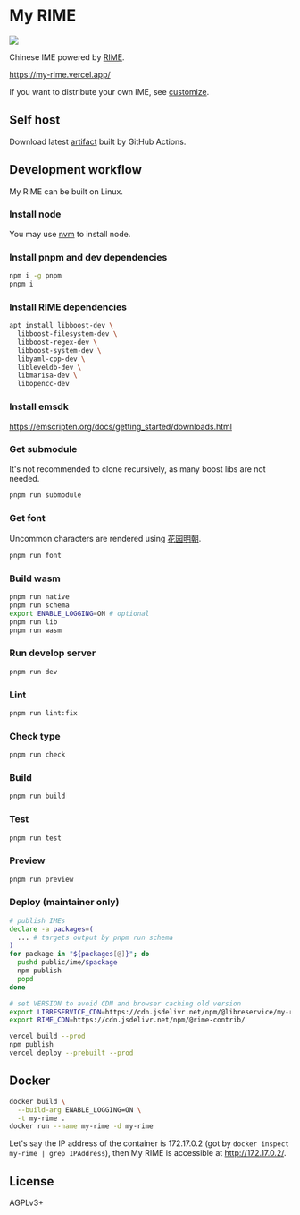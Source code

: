 # My RIME
![](https://img.shields.io/github/license/LibreService/my_rime)

Chinese IME powered by [RIME](https://github.com/rime/librime).

https://my-rime.vercel.app/

If you want to distribute your own IME, see [customize](doc/customize.md).
## Self host
Download latest [artifact](https://github.com/LibreService/my_rime/releases/download/latest/my-rime-dist.zip) built by GitHub Actions.

## Development workflow
My RIME can be built on Linux.

### Install node
You may use [nvm](https://github.com/nvm-sh/nvm) to install node.
### Install pnpm and dev dependencies
```sh
npm i -g pnpm
pnpm i
```
### Install RIME dependencies
```sh
apt install libboost-dev \
  libboost-filesystem-dev \
  libboost-regex-dev \
  libboost-system-dev \
  libyaml-cpp-dev \
  libleveldb-dev \
  libmarisa-dev \
  libopencc-dev
```
### Install emsdk
https://emscripten.org/docs/getting_started/downloads.html
### Get submodule
It's not recommended to clone recursively, as many boost libs are not needed.
```sh
pnpm run submodule
```
### Get font
Uncommon characters are rendered using [花园明朝](https://github.com/max32002/max-hana).
```sh
pnpm run font
```
### Build wasm
```sh
pnpm run native
pnpm run schema
export ENABLE_LOGGING=ON # optional
pnpm run lib
pnpm run wasm
```
### Run develop server
```sh
pnpm run dev
```
### Lint
```sh
pnpm run lint:fix
```
### Check type
```sh
pnpm run check
```
### Build
```sh
pnpm run build
```
### Test
```sh
pnpm run test
```
### Preview
```sh
pnpm run preview
```
### Deploy (maintainer only)
```sh
# publish IMEs
declare -a packages=(
  ... # targets output by pnpm run schema
)
for package in "${packages[@]}"; do
  pushd public/ime/$package
  npm publish
  popd
done

# set VERSION to avoid CDN and browser caching old version
export LIBRESERVICE_CDN=https://cdn.jsdelivr.net/npm/@libreservice/my-rime@VERSION/dist/
export RIME_CDN=https://cdn.jsdelivr.net/npm/@rime-contrib/

vercel build --prod
npm publish
vercel deploy --prebuilt --prod
```

## Docker
```sh
docker build \
  --build-arg ENABLE_LOGGING=ON \
  -t my-rime .
docker run --name my-rime -d my-rime
```
Let's say the IP address of the container is 172.17.0.2 (got by `docker inspect my-rime | grep IPAddress`), then My RIME is accessible at http://172.17.0.2/.

## License
AGPLv3+
